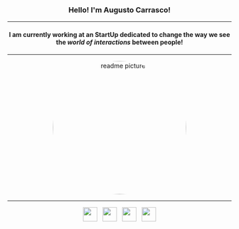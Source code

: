 

<h3 align="center"> Hello!  I'm Augusto Carrasco! </h3>
<hr>
<h4 align="center">I am currently working at an StartUp dedicated to change the way we see the <i>world of interactions</i> between people! </h4>
<hr>

<div align="center">
<img  style="border-radius:50%; width:300px; height:auto; margin:auto;" src="https://avatars.githubusercontent.com/u/142824503?v=4" alt="readme picture">
</div>
<hr>
<div align="center">

</div>

<div class="socialmedia">
 
  <p align="center">
  <a href="www.linkedin.com/in/augusto-santiago-carrasco-toro-057179281" target="_blank"><img style="width:2rem; height:2rem;"src="https://raw.githubusercontent.com/rahuldkjain/github-profile-readme-generator/master/src/images/icons/Social/linked-in-alt.svg"></a>
    &nbsp
  <a href="https://www.instagram.com/agusct/" target="_blank"><img style="width:2rem; height:2rem;"src="https://raw.githubusercontent.com/rahuldkjain/github-profile-readme-generator/888aff31e1d26dd2a6acf6afebbc34970aeb0118/src/images/icons/Social/instagram.svg"></a>
     &nbsp
  <a href="https://github.com/AugustoCarrasco" target="_blank"><img style="width:2rem; height:2rem;"src="https://raw.githubusercontent.com/rahuldkjain/github-profile-readme-generator/888aff31e1d26dd2a6acf6afebbc34970aeb0118/src/images/icons/Social/github.svg"></a>
     &nbsp
  <a href="https://www.facebook.com/augusto.carrascotoro" target="_blank"><img style="width:2rem; height:2rem;"src="https://raw.githubusercontent.com/rahuldkjain/github-profile-readme-generator/888aff31e1d26dd2a6acf6afebbc34970aeb0118/src/images/icons/Social/facebook.svg"></a>
  </p>
 
</div>


